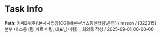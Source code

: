# Task Info

**Path:** 카페24(주)\본사사업장\[CG]MI본부\Y쇼핑센터팀\운영1 / msson / [322315] 본부 내 소통 (팀_파트 미팅, 대표님 미팅) _ 회의록 작성 / 2025-09-01_00-00-00

